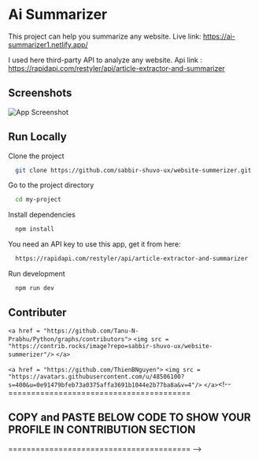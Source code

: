 # Ai Summarizer

This project can help you summarize any website.
Live link: https://ai-summarizer1.netlify.app/

I used here third-party API to analyze any website.
Api link : https://rapidapi.com/restyler/api/article-extractor-and-summarizer

## Screenshots

![App Screenshot](https://github.com/sabbir-shuvo-ux/website-summerizer/blob/main/public/websiteSs.png?raw=true)

## Run Locally

Clone the project

```bash
  git clone https://github.com/sabbir-shuvo-ux/website-summerizer.git
```

Go to the project directory

```bash
  cd my-project
```

Install dependencies

```bash
  npm install
```

You need an API key to use this app, get it from here:

```bash
  https://rapidapi.com/restyler/api/article-extractor-and-summarizer
```

Run development

```bash
  npm run dev
```

## Contributer

`<a href = "https://github.com/Tanu-N-Prabhu/Python/graphs/contributors">`
  `<img src = "https://contrib.rocks/image?repo=sabbir-shuvo-ux/website-summerizer"/>`
`</a>`

`<a href = "https://github.com/ThienBNguyen">`
  `<img src = "https://avatars.githubusercontent.com/u/48506100?s=400&u=0e91479bfeb73a0375affa3691b1044e2b77ba8a&v=4"/>`
`</a>`<!-- ========================================

## COPY and PASTE BELOW CODE TO SHOW YOUR PROFILE IN CONTRIBUTION SECTION

======================================== -->

<!-- make sure you change "GitHub_username" to your github username -->

<!-- <a href = "https://github.com/Tanu-N-Prabhu/Python/graphs/contributors">
  <img src = "https://contrib.rocks/image?repo=GitHub_username/repository_name"/>
</a> -->

<!-- ========================================
## END CONTRIBUTE SECTION
======================================== -->
